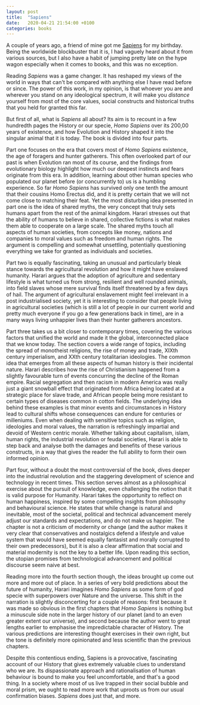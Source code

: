 ```yaml
---
layout: post
title:  "Sapiens"
date:   2020-04-21 21:54:00 +0100
categories: books
---
```


A couple of years ago, a friend of mine got me [Sapiens](https://www.amazon.co.uk/Sapiens-Humankind-Yuval-Noah-Harari/dp/1846558239) for my birthday. Being the worldwide blockbuster that it is, I had vaguely heard about it from various sources, but I also have a habit of jumping pretty late on the hype wagon especially when it comes to books, and this was no exception.

Reading *Sapiens* was a game changer. It has reshaped my views of the world in ways that can't be compared with anything else I have read before or since. The power of this work, in my opinion, is that whoever you are and wherever you stand on any ideological spectrum, it will make you *distance* yourself from most of the core values, social constructs and historical truths that you held for granted this far.

But first of all, what is *Sapiens* all about? Its aim is to recount in a few hundredth pages the History or our specie, *Homo Sapiens* over its 200,00 years of existence, and how Evolution and History shaped it into the singular animal that it is today. The book is divided into four parts.

Part one focuses on the era that covers most of *Homo Sapiens* existence, the age of foragers and hunter gatherers. This often overlooked part of our past is when Evolution ran most of its course, and the findings from evolutionary biology highlight how much our deepest instincts and fears originate from this era. In addition, learning about other human species who populated our planet before (or concurrently to) us is a humbling experience. So far *Homo Sapiens* has survived only one tenth the amount that their cousins Homo Erectus did, and it is pretty certain that we will not come close to matching their feat. Yet the most disturbing idea presented in part one is the idea of shared myths, the very concept that truly sets humans apart from the rest of the animal kingdom. Harari stresses out that the ability of humans to believe in shared, collective fictions is what makes them able to cooperate on a large scale. The shared myths touch all aspects of human societies, from concepts like money, nations and companies to moral values such as freedom and human rights. The argument is compelling and somewhat unsettling, potentially questioning everything we take for granted as individuals and societies.

Part two is equally fascinating, taking an unusual and particularly bleak stance towards the agricultural revolution and how it might have enslaved humanity. Harari argues that the adoption of agriculture and sedentary lifestyle is what turned us from strong, resilient and well rounded animals, into field slaves whose mere survival finds itself threatened by a few days of hail. The argument of agricultural enslavement might feel irrelevant in a post industrialised society, yet it is interesting to consider that people living in agricultural societies (which is still a lot of people in our current world and pretty much everyone if you go a few generations back in time), are in a many ways living unhappier lives than their hunter gatherers ancestors. 

Part three takes us a bit closer to contemporary times, covering the various factors that unified the world and made it the global, interconnected place that we know today. The section covers a wide range of topics, including the spread of monotheist religions, the rise of money and trade, XIXth century imperialism, and XXth century totalitarian ideologies. The common idea that emerges from all these aspects of human history is their incidental nature. Harari describes how the rise of Christianism happened from a slightly favourable turn of events concurring the decline of the Roman empire. Racial segregation and then racism in modern America was really just a giant snowball effect that originated from Africa being located at a strategic place for slave trade, and African people being more resistant to certain types of diseases common in cotton fields. The underlying idea behind these examples is that minor events and circumstances in History lead to cultural shifts whose consequences can endure for centuries or milleniums. Even when dealing with sensitive topics such as religion, ideologies and moral values, the narration is refreshingly impartial and devoid of Western centric morale. Whether talking about capitalism, islam, human rights, the industrial revolution or feudal societies, Harari is able to step back and analyse both the damages and benefits of these various constructs, in a way that gives the reader the full ability to form their own informed opinion.    

Part four, without a doubt the most controversial of the book, dives deeper into the industrial revolution and the staggering development of science and technology in recent times. This section serves almost as a philosophical exercise about the pursuit of knowledge, even challenging the notion that it is valid purpose for Humanity. Harari takes the opportunity to reflect on human happiness, inspired by some compelling insights from philosophy and behavioural science. He states that while change is natural and inevitable, most of the societal, political and technical advancement merely adjust our standards and expectations, and do not make us happier. The chapter is not a criticism of modernity or change (and the author makes it very clear that conservatives and nostalgics defend a lifestyle and value system that would have seemed equally fantasist and morally corrupted to their own predecessors), but it is also a clear affirmation that social and material modernity is not the key to a better life. Upon reading this section, the utopian promises from technological advancement and political discourse seem naive at best.

Reading more into the fourth section though, the ideas brought up come out more and more out of place. In a series of very bold predictions about the future of humanity, Harari imagines *Homo Sapiens* as some form of god specie with superpowers over Nature and the universe. This shift in the narration is slightly disconcerting for a couple of reasons: first because it was made so obvious in the first chapters that *Homo Sapiens* is nothing but a minuscule side note in the larger history of our planet (and to an even greater extent our universe), and second because the author went to great lengths earlier to emphasise the impredictable character of History. The various predictions are interesting thought exercises in their own right, but the tone is definitely more opinionated and less scientific than the previous chapters. 

Despite this contentious ending, Sapiens is a provocative, fascinating account of our History that gives extremely valuable clues to understand who we are. Its dispassionate approach and rationalisation of human behaviour is bound to make you feel uncomfortable, and that's a good thing. In a society where most of us live trapped in their social bubble and moral prism, we ought to read more work that uproots us from our usual confirmation biases. *Sapiens* does just that, and more.

